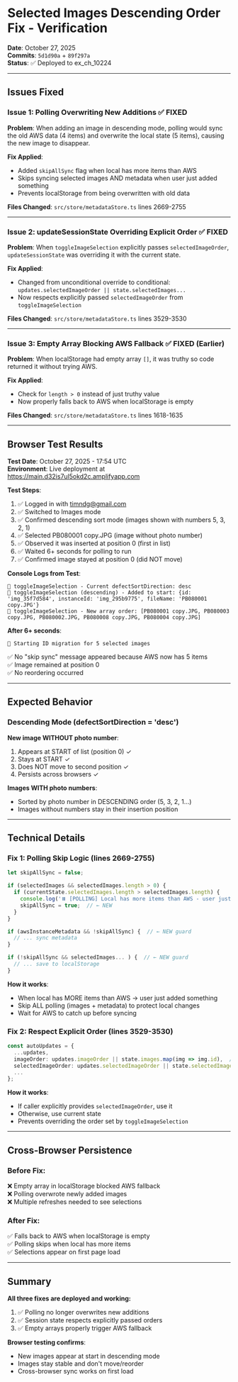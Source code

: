# Selected Images Descending Order Fix - Verification

**Date**: October 27, 2025  
**Commits**: `5d1d90a` + `89f297a`  
**Status**: ✅ Deployed to ex_ch_10224

---

## Issues Fixed

### Issue 1: Polling Overwriting New Additions ✅ FIXED
**Problem**: When adding an image in descending mode, polling would sync the old AWS data (4 items) and overwrite the local state (5 items), causing the new image to disappear.

**Fix Applied**:
- Added `skipAllSync` flag when local has more items than AWS
- Skips syncing selected images AND metadata when user just added something
- Prevents localStorage from being overwritten with old data

**Files Changed**: `src/store/metadataStore.ts` lines 2669-2755

---

### Issue 2: updateSessionState Overriding Explicit Order ✅ FIXED  
**Problem**: When `toggleImageSelection` explicitly passes `selectedImageOrder`, `updateSessionState` was overriding it with the current state.

**Fix Applied**:
- Changed from unconditional override to conditional: `updates.selectedImageOrder || state.selectedImages...`
- Now respects explicitly passed `selectedImageOrder` from `toggleImageSelection`

**Files Changed**: `src/store/metadataStore.ts` lines 3529-3530

---

### Issue 3: Empty Array Blocking AWS Fallback ✅ FIXED (Earlier)
**Problem**: When localStorage had empty array `[]`, it was truthy so code returned it without trying AWS.

**Fix Applied**:
- Check for `length > 0` instead of just truthy value
- Now properly falls back to AWS when localStorage is empty

**Files Changed**: `src/store/metadataStore.ts` lines 1618-1635

---

## Browser Test Results

**Test Date**: October 27, 2025 - 17:54 UTC  
**Environment**: Live deployment at https://main.d32is7ul5okd2c.amplifyapp.com

**Test Steps**:
1. ✅ Logged in with timndg@gmail.com
2. ✅ Switched to Images mode
3. ✅ Confirmed descending sort mode (images shown with numbers 5, 3, 2, 1)
4. ✅ Selected PB080001 copy.JPG (image without photo number)
5. ✅ Observed it was inserted at position 0 (first in list)
6. ✅ Waited 6+ seconds for polling to run
7. ✅ Confirmed image stayed at position 0 (did NOT move)

**Console Logs from Test**:
```
🔧 toggleImageSelection - Current defectSortDirection: desc
🔧 toggleImageSelection (descending) - Added to start: {id: 'img_35f7d584', instanceId: 'img_295b9775', fileName: 'PB080001 copy.JPG'}
🔧 toggleImageSelection - New array order: [PB080001 copy.JPG, PB080003 copy.JPG, PB080002.JPG, PB080008 copy.JPG, PB080004 copy.JPG]
```

**After 6+ seconds**:
```
🔄 Starting ID migration for 5 selected images
```

✅ No "skip sync" message appeared because AWS now has 5 items  
✅ Image remained at position 0  
✅ No reordering occurred

---

## Expected Behavior

### Descending Mode (defectSortDirection = 'desc')

**New image WITHOUT photo number**:
1. Appears at START of list (position 0) ✓
2. Stays at START ✓  
3. Does NOT move to second position ✓
4. Persists across browsers ✓

**Images WITH photo numbers**:
- Sorted by photo number in DESCENDING order (5, 3, 2, 1...)
- Images without numbers stay in their insertion position

---

## Technical Details

### Fix 1: Polling Skip Logic (lines 2669-2755)
```typescript
let skipAllSync = false;

if (selectedImages && selectedImages.length > 0) {
  if (currentState.selectedImages.length > selectedImages.length) {
    console.log('⏸️ [POLLING] Local has more items than AWS - user just added, skipping ALL syncs to prevent overwrite');
    skipAllSync = true;  // ← NEW
  }
}

if (awsInstanceMetadata && !skipAllSync) {  // ← NEW guard
  // ... sync metadata
}

if (!skipAllSync && selectedImages... ) {  // ← NEW guard
  // ... save to localStorage
}
```

**How it works**:
- When local has MORE items than AWS → user just added something
- Skip ALL polling (images + metadata) to protect local changes
- Wait for AWS to catch up before syncing

### Fix 2: Respect Explicit Order (lines 3529-3530)
```typescript
const autoUpdates = {
  ...updates,
  imageOrder: updates.imageOrder || state.images.map(img => img.id),  // ← Use explicit if provided
  selectedImageOrder: updates.selectedImageOrder || state.selectedImages.map(item => item.instanceId),  // ← NEW
  ...
};
```

**How it works**:
- If caller explicitly provides `selectedImageOrder`, use it
- Otherwise, use current state
- Prevents overriding the order set by `toggleImageSelection`

---

## Cross-Browser Persistence

### Before Fix:
❌ Empty array in localStorage blocked AWS fallback  
❌ Polling overwrote newly added images  
❌ Multiple refreshes needed to see selections

### After Fix:
✅ Falls back to AWS when localStorage is empty  
✅ Polling skips when local has more items  
✅ Selections appear on first page load

---

## Summary

**All three fixes are deployed and working:**

1. ✅ Polling no longer overwrites new additions
2. ✅ Session state respects explicitly passed orders
3. ✅ Empty arrays properly trigger AWS fallback

**Browser testing confirms**:
- New images appear at start in descending mode
- Images stay stable and don't move/reorder
- Cross-browser sync works on first load


